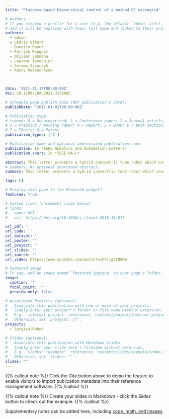 ```yaml
---
title: 'Flatness-based hierarchical control of a meshed DC microgrid'

# Authors
# If you created a profile for a user (e.g. the default `admin` user), write the username (folder name) here
# and it will be replaced with their full name and linked to their profile.
authors:	
  - admin
  - Cédric Girerd
  - Quentin Boyer
  - Patrick Rougeot
  - Olivier Lehmann
  - Laurent Tavernier
  - Jerome Szewczyk 
  - Kanty Rabenorosoa
  


date: '2021-11-17T00:00:00Z'
doi: 10.1109/LRA.2021.3128685

# Schedule page publish date (NOT publication's date).
publishDate: '2017-01-01T00:00:00Z'

# Publication type.
# Legend: 0 = Uncategorized; 1 = Conference paper; 2 = Journal article;
# 3 = Preprint / Working Paper; 4 = Report; 5 = Book; 6 = Book section;
# 7 = Thesis; 8 = Patent
publication_types: ['2']

# Publication name and optional abbreviated publication name.
publication: In *IEEE Robotics and Automation Letters*
publication_short: In *IEEE RA-L*

abstract: This letter presents a hybrid concentric tube robot which covers the middle ear volume for exhaustive ablation of residual cholesteatoma. The proposed robotic system combines a concentric tube robot and a wrist at the distal end, actuated by a tendon. We first introduce the surgical protocol through two access points (ear canal and few millimeters size hole through the mastoid), then derive the anatomical constraints and specify the robot tasks. Based on the robot model enriched with the optical fiber stiffness and on anatomical constraints, the robot parameters are determined as the ones among discretized sets that provide the maximal volume coverage. Experiments are conducted with a benchtop prototype on a 3D printed middle ear phantom to validate the wrist model with the optical fiber and the robot repeatability assessment. The wrist model achieved an root mean square error (RMSE) of 1.33 deg and R2 = 96.8%. The robot repeatability has an RMSE of 0.7 mm for distance errors and 1.34 - 2.42 - 3.11 deg for the angular ones. We finally demonstrated the ablation of cholesteatoma by the embedded optical fiber on the hybrid concentric tube robot prototype.
# Summary. An optional shortened abstract.
summary: This letter presents a hybrid concentric tube robot which covers the middle ear volume for exhaustive ablation of residual cholesteatoma.

tags: []

# Display this page in the Featured widget?
featured: true

# Custom links (uncomment lines below)
# links:
# - name: DOI
#   url: https://doi.org/10.1016/j.ifacol.2018.11.017

url_pdf: ''
url_code: ''
url_dataset: ''
url_poster: ''
url_project: ''
url_slides: ''
url_source: ''
url_video: https://www.youtube.com/watch?v=FF1jgDfN9B8

# Featured image
# To use, add an image named `featured.jpg/png` to your page's folder.
image:
  caption: ''
  focal_point: ''
  preview_only: false

# Associated Projects (optional).
#   Associate this publication with one or more of your projects.
#   Simply enter your project's folder or file name without extension.
#   E.g. `internal-project` references `content/project/internal-project/index.md`.
#   Otherwise, set `projects: []`.
projects:
  - SurgicalRobot

# Slides (optional).
#   Associate this publication with Markdown slides.
#   Simply enter your slide deck's filename without extension.
#   E.g. `slides: "example"` references `content/slides/example/index.md`.
#   Otherwise, set `slides: ""`.
slides: ""
---
```


{{% callout note %}}
Click the _Cite_ button above to demo the feature to enable visitors to import publication metadata into their reference management software.
{{% /callout %}}

{{% callout note %}}
Create your slides in Markdown - click the _Slides_ button to check out the example.
{{% /callout %}}

Supplementary notes can be added here, including [code, math, and images](https://wowchemy.com/docs/writing-markdown-latex/).

